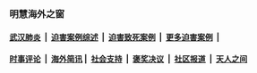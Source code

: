 
### 明慧海外之窗

####  [武汉肺炎](indexes/365.md?t=02191700) &nbsp;|&nbsp;  [迫害案例综述](indexes/328.md?t=02191700) &nbsp;|&nbsp; [迫害致死案例](indexes/277.md?t=02191700)  &nbsp;|&nbsp; [更多迫害案例](indexes/81.md?t=02191700)  &nbsp;|&nbsp; 
####  [时事评论](indexes/19.md?t=02191700) &nbsp;|&nbsp; [海外简讯](indexes/245.md?t=02191700)&nbsp;|&nbsp;  [社会支持](indexes/140.md?t=02191700) &nbsp;|&nbsp; [褒奖决议](indexes/282.md?t=02191700) &nbsp;|&nbsp; [社区报道](indexes/91.md?t=02191700)  &nbsp;|&nbsp; [天人之间](indexes/78.md?t=02191700) 

